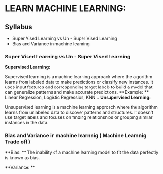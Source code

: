 # LEARN MACHINE LEARNING:
## Syllabus
  - Super Vised Learning vs Un - Super Vised Learning
  - Bias and Variance in machine learning
### Super Vised Learning vs Un - Super Vised Learning

**Supervised Learning:**

Supervised learning is a machine learning approach where the algorithm learns from labeled data to make predictions or classify new instances. It uses input features and corresponding target labels to build a model that can generalize patterns and make accurate predictions.
**Example: ** Linear Regression, Logistic Regression, KNN ..
**Unsupervised Learning:**

Unsupervised learning is a machine learning approach where the algorithm learns from unlabeled data to discover patterns and structures. It doesn't use target labels and focuses on finding relationships or grouping similar instances in the data.

### Bias and Variance in machine learnnig ( Machine Learnnig Trade off )

**Bias: **
The inability of a machine learning model to fit the data perfectly is known as bias.
  
**Variance: **






